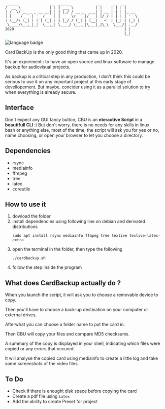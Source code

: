 ```
 _____               _  ______            _      _   _        
/  __ \             | | | ___ \          | |    | | | |       
| /  \/ __ _ _ __ __| | | |_/ / __ _  ___| | __ | | | |_ __   
| |    / _` | '__/ _` | | ___ \/ _` |/ __| |/ / | | | | '_ \  
| \__/\ (_| | | | (_| | | |_/ / (_| | (__|   <  | |_| | |_) | 
 \____/\__,_|_|  \__,_| \____/ \__,_|\___|_|\_\  \___/| .__/  
2020                                                  | |     
                                                      |_|     

```

![language badge](https://img.shields.io/github/languages/top/vincent-peugnet/cardbackup?color=green)

Card BackUp is the only good thing that came up in 2020.

It's an experiment : to have an open source and linux software to manage backup for audiovisual projects.

As backup is a critical step in any production, I don't think this could be serious to use it on any important project at this early stage of devellopement. But maybe, concider using it as a parallel solution to try when everything is already secure.

## Interface

Don't expect any GUI fancy button, CBU is an __nteractive Script__ in a __beautifull CLI__ :) But don't worry, there is no needs for any skills in linux bash or anything else, most of the time, the script will ask you for yes or no, name choosing, or open your browser to let you choose a directory.

## Dependencies

- rsync
- mediainfo
- ffmpeg
- tree
- latex
- coreutils


## How to use it

1. dowload the folder
2. install dependencies using following line on debian and derivated distributions
    ```
    sudo apt install rsync mediainfo ffmpeg tree texlive texlive-latex-extra
    ```
3. open the terminal in the folder, then type the following
    ```
    ./cardbackup.sh
    ```
4. follow the step inside the program

## What does CardBackup actually do ?

When you launch the script, it will ask you to choose a removable device to copy.

Then you'll have to choose a back-up destination on your computer or external drives.

Afterwhat you can choose a folder name to put the card in.

Then CBU will copy your files and compare MD5 checksums.

A summary of the copy is displayed in your shell, indicating which files were copied or any errors that occured.

It will analyse the copied card using mediainfo to create a little log and take some screenshots of the video files. 


## To Do

- Check if there is enought disk space before copying the card
- Create a pdf file using `Latex`
- Add the ability to create Preset for project